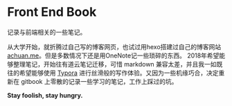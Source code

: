 # Front End Book

记录与前端相关的一些笔记。

从大学开始，就折腾过自己写的博客网页，也试过用hexo搭建过自己的博客网站[achuan.me](http://achuan.me/)。但是多数情况下还是用OneNote记一些琐碎的东西。
2018年希望能够整理笔记，开始往有道云笔记迁移，可惜 markdown 兼容太差，并且我一如既往的希望能够使用 [Typora](https://typora.io/) 进行丝滑般的写作体验。又因为一些机缘巧合，决定重新在 gitbook 上零散的记录一些学习的笔记，工作上踩过的坑。

**Stay foolish, stay hungry.**
